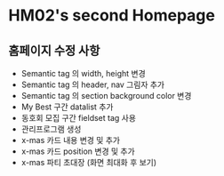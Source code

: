 # HM02's second Homepage
## 홈페이지 수정 사항
- Semantic tag 의 width, height 변경
- Semantic tag 의 header, nav 그림자 추가
- Semantic tag 의 section background color 변경
- My Best 구간 datalist 추가
- 동호회 모집 구간 fieldset tag 사용
- 관리프로그램 생성
- x-mas 카드 내용 변경 및 추가
- x-mas 카드 position 변경 및 추가
- x-mas 파티 초대장 (화면 최대화 후 보기) 
